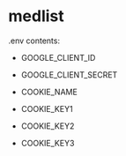 # medlist

.env contents:
* GOOGLE_CLIENT_ID
* GOOGLE_CLIENT_SECRET

* COOKIE_NAME
* COOKIE_KEY1
* COOKIE_KEY2
* COOKIE_KEY3